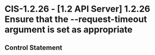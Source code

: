 # CIS-1.2.26 - \[1.2 API Server\] 1.2.26 Ensure that the --request-timeout argument is set as appropriate

## Control Statement
